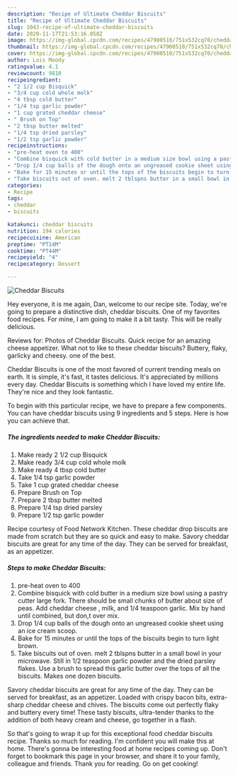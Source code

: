 ```yaml
---
description: "Recipe of Ultimate Cheddar Biscuits"
title: "Recipe of Ultimate Cheddar Biscuits"
slug: 1043-recipe-of-ultimate-cheddar-biscuits
date: 2020-11-17T21:53:16.058Z
image: https://img-global.cpcdn.com/recipes/47900510/751x532cq70/cheddar-biscuits-recipe-main-photo.jpg
thumbnail: https://img-global.cpcdn.com/recipes/47900510/751x532cq70/cheddar-biscuits-recipe-main-photo.jpg
cover: https://img-global.cpcdn.com/recipes/47900510/751x532cq70/cheddar-biscuits-recipe-main-photo.jpg
author: Lois Moody
ratingvalue: 4.1
reviewcount: 9810
recipeingredient:
- "2 1/2 cup Bisquick"
- "3/4 cup cold whole molk"
- "4 tbsp cold butter"
- "1/4 tsp garlic powder"
- "1 cup grated cheddar cheese"
- " Brush on Top"
- "2 tbsp butter melted"
- "1/4 tsp dried parsley"
- "1/2 tsp garlic powder"
recipeinstructions:
- "pre-heat oven to 400"
- "Combine bisquick with cold butter in a medium size bowl using a pastry cutter  large fork.  There should be small chunks of butter about size of peas. Add cheddar cheese , milk, and 1/4 teaspoon garlic. Mix by hand until combined, but don,t over mix."
- "Drop 1/4 cup balls of the dough onto an ungreased cookie sheet using an ice cream scoop."
- "Bake for 15 minutes or until the tops of the biscuits begin to turn light brown."
- "Take biscuits out of oven. melt 2 tblspns butter in a small bowl in your microwave. Still in 1/2 teaspoon garlic powder and the dried parsley flakes. Use a brush to spread this garlic butter over the tops of all the biscuits. Makes one dozen biscuits."
categories:
- Recipe
tags:
- cheddar
- biscuits

katakunci: cheddar biscuits 
nutrition: 194 calories
recipecuisine: American
preptime: "PT14M"
cooktime: "PT44M"
recipeyield: "4"
recipecategory: Dessert

---
```



![Cheddar Biscuits](https://img-global.cpcdn.com/recipes/47900510/751x532cq70/cheddar-biscuits-recipe-main-photo.jpg)

Hey everyone, it is me again, Dan, welcome to our recipe site. Today, we're going to prepare a distinctive dish, cheddar biscuits. One of my favorites food recipes. For mine, I am going to make it a bit tasty. This will be really delicious.

Reviews for: Photos of Cheddar Biscuits. Quick recipe for an amazing cheese appetizer. What not to like to these cheddar biscuits? Buttery, flaky, garlicky and cheesy. one of the best.

Cheddar Biscuits is one of the most favored of current trending meals on earth. It is simple, it's fast, it tastes delicious. It's appreciated by millions every day. Cheddar Biscuits is something which I have loved my entire life. They're nice and they look fantastic.


To begin with this particular recipe, we have to prepare a few components. You can have cheddar biscuits using 9 ingredients and 5 steps. Here is how you can achieve that.

<!--inarticleads1-->

##### The ingredients needed to make Cheddar Biscuits:

1. Make ready 2 1/2 cup Bisquick
1. Make ready 3/4 cup cold whole molk
1. Make ready 4 tbsp cold butter
1. Take 1/4 tsp garlic powder
1. Take 1 cup grated cheddar cheese
1. Prepare  Brush on Top
1. Prepare 2 tbsp butter melted
1. Prepare 1/4 tsp dried parsley
1. Prepare 1/2 tsp garlic powder


Recipe courtesy of Food Network Kitchen. These cheddar drop biscuits are made from scratch but they are so quick and easy to make. Savory cheddar biscuits are great for any time of the day. They can be served for breakfast, as an appetizer. 

<!--inarticleads2-->

##### Steps to make Cheddar Biscuits:

1. pre-heat oven to 400
1. Combine bisquick with cold butter in a medium size bowl using a pastry cutter  large fork.  There should be small chunks of butter about size of peas. Add cheddar cheese , milk, and 1/4 teaspoon garlic. Mix by hand until combined, but don,t over mix.
1. Drop 1/4 cup balls of the dough onto an ungreased cookie sheet using an ice cream scoop.
1. Bake for 15 minutes or until the tops of the biscuits begin to turn light brown.
1. Take biscuits out of oven. melt 2 tblspns butter in a small bowl in your microwave. Still in 1/2 teaspoon garlic powder and the dried parsley flakes. Use a brush to spread this garlic butter over the tops of all the biscuits. Makes one dozen biscuits.


Savory cheddar biscuits are great for any time of the day. They can be served for breakfast, as an appetizer. Loaded with crispy bacon bits, extra-sharp cheddar cheese and chives. The biscuits come out perfectly flaky and buttery every time! These tasty biscuits, ultra-tender thanks to the addition of both heavy cream and cheese, go together in a flash. 

So that's going to wrap it up for this exceptional food cheddar biscuits recipe. Thanks so much for reading. I'm confident you will make this at home. There's gonna be interesting food at home recipes coming up. Don't forget to bookmark this page in your browser, and share it to your family, colleague and friends. Thank you for reading. Go on get cooking!
